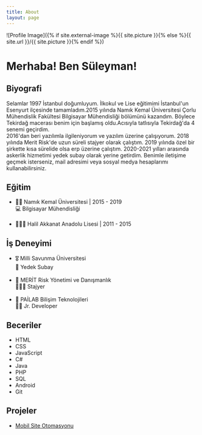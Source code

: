 ```yaml
---
title: About
layout: page
---
```


![Profile Image]({% if site.external-image %}{{ site.picture }}{% else %}{{ site.url }}/{{ site.picture }}{% endif %})

<h1>Merhaba! Ben Süleyman!</h1>


<h2 class="Iam">Biyografi</h2>

<p>Selamlar 1997 İstanbul doğumluyum. İlkokul ve Lise eğitimimi İstanbul'un Esenyurt ilçesinde tamamladım.2015 yılında Namık Kemal Üniversitesi Çorlu Mühendislik Fakültesi Bilgisayar Mühendisliği bölümünü kazandım. Böylece Tekirdağ macerası benim için başlamış oldu.Acısıyla tatlısıyla Tekirdağ'da 4 senemi geçirdim. 
<br>2016'dan beri yazılımla ilgileniyorum ve yazılım üzerine çalışıyorum. 2018 yılında Merit Risk'de uzun süreli stajyer olarak çalıştım. 2019 yılında özel bir şirkette kısa sürelide olsa erp üzerine çalıştım. 2020-2021 yılları arasında askerlik hizmetimi yedek subay olarak yerine getirdim. Benimle iletişime geçmek isterseniz, mail adresimi veya sosyal medya hesaplarımı kullanabilirsiniz.</p>



<h2>Eğitim</h2>

<ul class="skill-list">
	<li>👨‍🎓 Namık Kemal Üniversitesi   |   2015 - 2019
	<br>
	💻 Bilgisayar Mühendisliği 
	</li>
	<br>	
	<li>👨🏻‍🎓 Halil Akkanat Anadolu Lisesi   |   2011 - 2015</li>
</ul>

<h2>İş Deneyimi</h2>

<ul class="skill-list">
	<li>🎖️ Milli Savunma Üniversitesi
	<br>
	💂 Yedek Subay
	</li>
	<br>
	<li>🏦 MERİT Risk Yönetimi ve Danışmanlık  
	<br>
	👨🏻‍💼 Stajyer
	</li>
	<br>
	<li>🏤 PAİLAB Bilişim Teknolojileri
	<br>
	👨‍💼 Jr. Developer
	</li>
</ul>


<h2>Beceriler</h2>

<ul class="skill-list">
	<li>HTML</li>
	<li>CSS</li>
	<li>JavaScript</li>
	<li>C#</li>
	<li>Java</li>
	<li>PHP</li>
	<li>SQL</li>
	<li>Android</li>
	<li>Git</li>
</ul>

<h2>Projeler</h2>

<ul>
	<li><a href="https://github.com/Suleymanyldrm/Apartec" target="_blank">Mobil Site Otomasyonu</a></li>
</ul>

